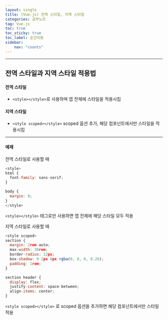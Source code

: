 ```yaml
---
layout: single
title: (Vue.js) 전역 스타일, 지역 스타일
categories: 공부노트
tag: Vue.js
toc: true
toc_sticky: true
toc_label: 순간이동
sidebar:
    nav: "counts"
---
```


- - -

## 전역 스타일과 지역 스타일 적용법

#### 전역 스타일
- `<style></style>`로 사용하며 앱 전체에 스타일을 적용시킴

#### 지역 스타일
- `<style scoped></style>` scoped 옵션 추가, 해당 컴포넌트에서만 스타일을 적용시킴

- - -
#### 예제

전역 스타일로 사용할 때
```javascript
<style>
html {
  font-family: sans-serif;
}

body {
  margin: 0;
}
</style>
```

`<style></style>` 태그로만 사용하면 앱 전체에 해당 스타일 모두 적용

지역 스타일로 사용할 때
```javascript
<style scoped>
section {
  margin: 2rem auto;
  max-width: 30rem;
  border-radius: 12px;
  box-shadow: 0 2px 8px rgba(0, 0, 0, 0.26);
  padding: 1rem;
}

section header {
  display: flex;
  justify-content: space-between;
  align-items: center;
}
```

`<style scoped></style>` 로 scoped 옵션을 추가하면 해당 컴포넌트에서만 스타일 적용
